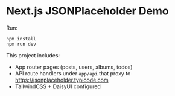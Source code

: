 # Next.js JSONPlaceholder Demo

Run:
```
npm install
npm run dev
```

This project includes:
- App router pages (posts, users, albums, todos)
- API route handlers under `app/api` that proxy to https://jsonplaceholder.typicode.com
- TailwindCSS + DaisyUI configured

